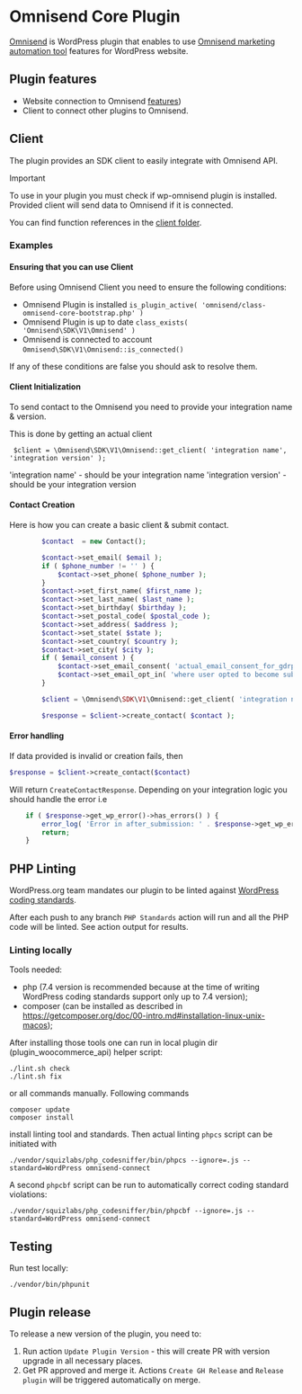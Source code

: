 # Omnisend Core Plugin

[Omnisend](https://wordpress.org/plugins/omnisend/) is WordPress plugin that enables to use [Omnisend marketing automation tool](https://www.omnisend.com/) features
for WordPress website.

## Plugin features

-   Website connection to Omnisend [features](https://www.omnisend.com/features/))
-   Client to connect other plugins to Omnisend.

## Client

The plugin provides an SDK client to easily integrate with Omnisend API.

> [!IMPORTANT]  
> To use in your plugin you must check if wp-omnisend plugin is installed.
> Provided client will send data to Omnisend if it is connected.

You can find function references in the [client folder](https://github.com/omnisend/wp-omnisend/tree/main/omnisend/includes/Public/V1).

### Examples

#### Ensuring that you can use Client

Before using Omnisend Client you need to ensure the following conditions:

-   Omnisend Plugin is installed `is_plugin_active( 'omnisend/class-omnisend-core-bootstrap.php' )`
-   Omnisend Plugin is up to date `class_exists( 'Omnisend\SDK\V1\Omnisend' )`
-   Omnisend is connected to account `Omnisend\SDK\V1\Omnisend::is_connected()`

If any of these conditions are false you should ask to resolve them.

#### Client Initialization

To send contact to the Omnisend you need to provide your integration name & version.

This is done by getting an actual client

` $client = \Omnisend\SDK\V1\Omnisend::get_client( 'integration name', 'integration version' );`

'integration name' - should be your integration name
'integration version' - should be your integration version

#### Contact Creation

Here is how you can create a basic client & submit contact.

```php
		$contact  = new Contact();

		$contact->set_email( $email );
		if ( $phone_number != '' ) {
			$contact->set_phone( $phone_number );
		}
		$contact->set_first_name( $first_name );
		$contact->set_last_name( $last_name );
		$contact->set_birthday( $birthday );
		$contact->set_postal_code( $postal_code );
		$contact->set_address( $address );
		$contact->set_state( $state );
		$contact->set_country( $country );
		$contact->set_city( $city );
		if ( $email_consent ) {
			$contact->set_email_consent( 'actual_email_consent_for_gdrp' );
			$contact->set_email_opt_in( 'where user opted to become subscriber' );
		}

        $client = \Omnisend\SDK\V1\Omnisend::get_client( 'integration name', 'integration version' );

        $response = $client->create_contact( $contact );
```

#### Error handling

If data provided is invalid or creation fails, then

```php
$response = $client->create_contact($contact)
```

Will return `CreateContactResponse`. Depending on your integration logic you should handle the error i.e

```php
    if ( $response->get_wp_error()->has_errors() ) {
        error_log( 'Error in after_submission: ' . $response->get_wp_error()->get_error_message());
        return;
    }
```

## PHP Linting

WordPress.org team mandates our plugin to be linted
against [WordPress coding standards](https://github.com/WordPress/WordPress-Coding-Standards).

After each push to any branch `PHP Standards` action will run and all the PHP code will be linted. See action output for results.

### Linting locally

Tools needed:

-   php (7.4 version is recommended because at the time of writing WordPress coding standards support only up to 7.4 version);
-   composer (can be installed as described in https://getcomposer.org/doc/00-intro.md#installation-linux-unix-macos);

After installing those tools one can run in local plugin dir (plugin_woocommerce_api) helper script:

```shell
./lint.sh check
./lint.sh fix
```

or all commands manually. Following commands

```shell
composer update
composer install
```

install linting tool and standards. Then actual linting `phpcs` script can be initiated with

```shell
./vendor/squizlabs/php_codesniffer/bin/phpcs --ignore=.js --standard=WordPress omnisend-connect
```

A second `phpcbf` script can be run to automatically correct coding standard violations:

```shell
./vendor/squizlabs/php_codesniffer/bin/phpcbf --ignore=.js --standard=WordPress omnisend-connect
```

## Testing

Run test locally:

```shell
./vendor/bin/phpunit
```

## Plugin release

To release a new version of the plugin, you need to:

1. Run action `Update Plugin Version` - this will create PR with version upgrade in all necessary places.
2. Get PR approved and merge it. Actions `Create GH Release` and `Release plugin` will be triggered automatically on merge.
